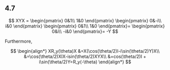 ## 4.7

$$
XYX = 
\begin{pmatrix}
0&1\\
1&0
\end{pmatrix}
\begin{pmatrix}
0&-i\\
i&0
\end{pmatrix}
\begin{pmatrix}
0&1\\
1&0
\end{pmatrix}=
\begin{pmatrix}
0&i\\
-i&0
\end{pmatrix}=
-Y
$$

Furthermore,

$$
\begin{align*}
XR_y(\theta)X
&=X(\cos(\theta/2)I-i\sin(\theta/2)Y)X\\
&=\cos(\theta/2)XIX-isin(\theta/2)XYX\\
&=cos(\theta/2)I + i\sin(\theta/2)Y=R_y(-\theta)
\end{align*}
$$
